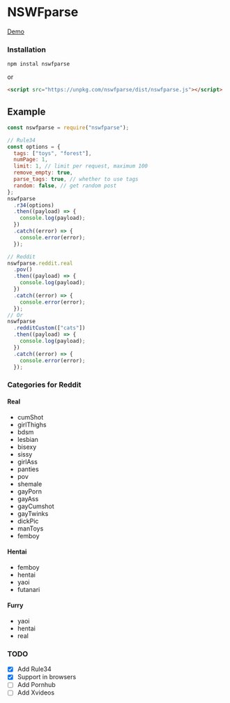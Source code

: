 ﻿# NSWFparse

[Demo](https://zachey01.github.io/demo/nswfparse.html)

### Installation

```shell
npm instal nswfparse
```

or

```html
<script src="https://unpkg.com/nswfparse/dist/nswfparse.js"></script>
```

## Example

```js
const nswfparse = require("nswfparse");

// Rule34
const options = {
  tags: ["toys", "forest"],
  numPage: 1,
  limit: 1, // limit per request, maximum 100
  remove_empty: true,
  parse_tags: true, // whether to use tags
  random: false, // get random post
};
nswfparse
  .r34(options)
  .then((payload) => {
    console.log(payload);
  })
  .catch((error) => {
    console.error(error);
  });

// Reddit
nswfparse.reddit.real
  .pov()
  .then((payload) => {
    console.log(payload);
  })
  .catch((error) => {
    console.error(error);
  });
// Or
nswfparse
  .redditCustom(["cats"])
  .then((payload) => {
    console.log(payload);
  })
  .catch((error) => {
    console.error(error);
  });
```

### Categories for Reddit

#### Real

- cumShot
- girlThighs
- bdsm
- lesbian
- bisexy
- sissy
- girlAss
- panties
- pov
- shemale
- gayPorn
- gayAss
- gayCumshot
- gayTwinks
- dickPic
- manToys
- femboy

#### Hentai

- femboy
- hentai
- yaoi
- futanari

#### Furry

- yaoi
- hentai
- real

### TODO

- [x] Add Rule34
- [x] Support in browsers
- [ ] Add Pornhub
- [ ] Add Xvideos
